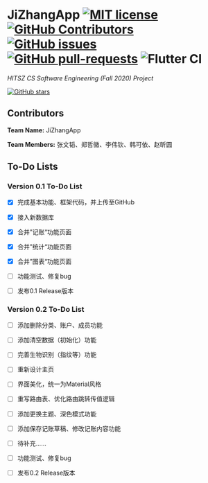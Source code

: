 # JiZhangApp [![MIT license](https://img.shields.io/github/license/STaoZWT/JiZhangApp?style=plastic)](https://github.com/STaoZWT/JiZhangApp/blob/master/LICENSE)    [![GitHub Contributors](https://img.shields.io/github/contributors/STaoZWT/JiZhangApp?style=plastic)](https://github.com/STaoZWT/JiZhangApp/graphs/contributors)    [![GitHub issues](https://img.shields.io/github/issues/STaoZWT/JiZhangApp?style=plastic)](https://GitHub.com/STaoZWT/JiZhangApp/issues/)    [![GitHub pull-requests](https://img.shields.io/github/issues-pr/STaoZWT/JiZhangApp?style=plastic)](https://GitHub.com/STaoZWT/JiZhangApp/pull/) ![Flutter CI](https://github.com/STaoZWT/JiZhangApp/workflows/Flutter%20CI/badge.svg)

*HITSZ CS Software Engineering (Fall 2020) Project*

[![GitHub stars](https://img.shields.io/github/stars/STaoZWT/JiZhangApp?style=social)](https://github.com/STaoZWT/JiZhangApp/stargazers)

## Contributors

**Team Name:** JiZhangApp 

**Team Members:** 张文韬、郑哲徽、李伟钦、韩可依、赵昕圆

## To-Do Lists

### Version 0.1 To-Do List

- [x] 完成基本功能、框架代码，并上传至GitHub

- [x] 接入新数据库

- [x] 合并”记账“功能页面

- [x] 合并”统计“功能页面

- [x] 合并”图表“功能页面

- [ ] 功能测试、修复bug

- [ ] 发布0.1 Release版本

### Version 0.2 To-Do List

- [ ] 添加删除分类、账户、成员功能

- [ ] 添加清空数据（初始化）功能

- [ ] 完善生物识别（指纹等）功能

- [ ] 重新设计主页

- [ ] 界面美化，统一为Material风格

- [ ] 重写路由表、优化路由跳转传值逻辑

- [ ] 添加更换主题、深色模式功能

- [ ] 添加保存记账草稿、修改记账内容功能

- [ ] 待补充......

- [ ] 功能测试、修复bug

- [ ] 发布0.2 Release版本

  

